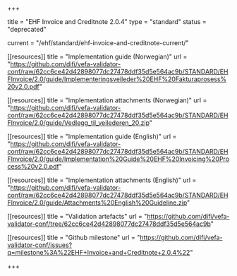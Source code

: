 +++

title = "EHF Invoice and Creditnote 2.0.4"
type = "standard"
status = "deprecated"

current = "/ehf/standard/ehf-invoice-and-creditnote-current/"

[[resources]]
title = "Implementation guide (Norwegian)"
url = "https://github.com/difi/vefa-validator-conf/raw/62cc6ce42d42898077dc27478ddf35d5e564ac9b/STANDARD/EHFInvoice/2.0/guide/Implementeringsveileder%20EHF%20Fakturaprosess%20v2.0.pdf"

[[resources]]
title = "Implementation attachments (Norwegian)"
url = "https://github.com/difi/vefa-validator-conf/raw/62cc6ce42d42898077dc27478ddf35d5e564ac9b/STANDARD/EHFInvoice/2.0/guide/Vedlegg_til_veilederen_20.zip"

[[resources]]
title = "Implementation guide (English)"
url = "https://github.com/difi/vefa-validator-conf/raw/62cc6ce42d42898077dc27478ddf35d5e564ac9b/STANDARD/EHFInvoice/2.0/guide/Implementation%20Guide%20EHF%20Invoicing%20Process%20v2.0.pdf"

[[resources]]
title = "Implementation attachments (English)"
url = "https://github.com/difi/vefa-validator-conf/raw/62cc6ce42d42898077dc27478ddf35d5e564ac9b/STANDARD/EHFInvoice/2.0/guide/Attachments%20English%20Guideline.zip"

[[resources]]
title = "Validation artefacts"
url = "https://github.com/difi/vefa-validator-conf/tree/62cc6ce42d42898077dc27478ddf35d5e564ac9b"

[[resources]]
title = "Github milestone"
url = "https://github.com/difi/vefa-validator-conf/issues?q=milestone%3A%22EHF+Invoice+and+Creditnote+2.0.4%22"

+++
